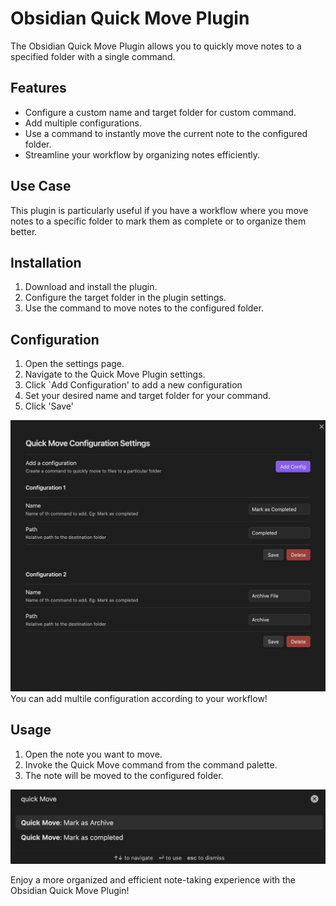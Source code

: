 # Obsidian Quick Move Plugin

The Obsidian Quick Move Plugin allows you to quickly move notes to a specified folder with a single command. 

## Features

- Configure a custom name and target folder for custom command.
- Add multiple configurations.
- Use a command to instantly move the current note to the configured folder.
- Streamline your workflow by organizing notes efficiently.

## Use Case

This plugin is particularly useful if you have a workflow where you move notes to a specific folder to mark them as complete or to organize them better.

## Installation

1. Download and install the plugin.
2. Configure the target folder in the plugin settings.
3. Use the command to move notes to the configured folder.

## Configuration

1. Open the settings page.
2. Navigate to the Quick Move Plugin settings.
3. Click `Add Configuration' to add a new configuration
4. Set your desired name and target folder for your command. 
5. Click 'Save'

![Settinsg page](/media/settings_page.png "Custom Commands")
You can add multile configuration according to your workflow!

## Usage

1. Open the note you want to move.
2. Invoke the Quick Move command from the command palette.
3. The note will be moved to the configured folder.

![Settinsg page](/media/command_palette.png "Custom Commands")

Enjoy a more organized and efficient note-taking experience with the Obsidian Quick Move Plugin!
